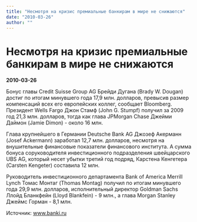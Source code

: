 ```yaml
---
title: "Несмотря на кризис премиальные банкирам в мире не снижаются"
date: "2010-03-26"
author: ""
---
```


# Несмотря на кризис премиальные банкирам в мире не снижаются

**2010-03-26** 

Бонус главы Credit Suisse Group AG Брейди Дугана (Brady W. Dougan) достиг по итогам минувшего года 17,9 млн. долларов, превысив размер компенсаций всех его европейских коллег, сообщает Bloomberg. Президент Wells Fargo Джон Стамф (John G. Stumpf) получил за 2009 год 21,3 млн. долларов, тогда как глава JPMorgan Chase Джейми Даймон (Jamie Dimon) - около 16 млн.

Глава крупнейшего в Германии Deutsche Bank AG Джозеф Акерманн (Josef Ackermann) заработал 12,7 млн. долларов, несмотря на внушительные финансовые показатели финансового института. А сумма бонуса соруководителя инвестиционного подразделения швейцарского UBS AG, который несет убытки третий год подряд, Карстена Кенгетера (Carsten Kengeter) составила 12 млн.

Руководитель инвестиционного департамента Bank of America Merrill Lynch Томас Монтаг (Thomas Montag) получил по итогам минувшего года 29,9 млн. долларов, исполнительный директор Goldman Sachs Ллойд Бланкфейн (Lloyd Blankfein) - 9 млн., а глава Morgan Stanley Джеймс Горман - 8,1 млн.

Источник: www.banki.ru